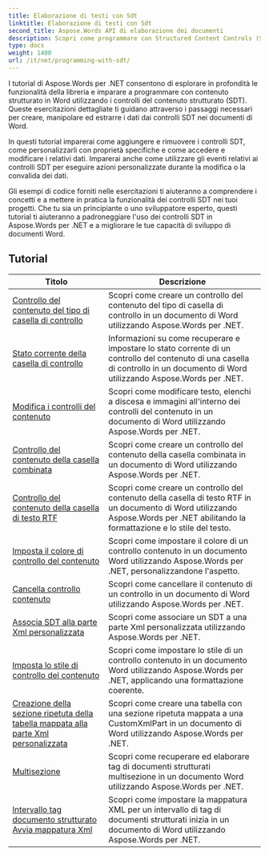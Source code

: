 ```yaml
---
title: Elaborazione di testi con Sdt
linktitle: Elaborazione di testi con Sdt
second_title: Aspose.Words API di elaborazione dei documenti
description: Scopri come programmare con Structured Content Controls (SDT) in Aspose.Words per .NET. Segui le esercitazioni dettagliate e il codice di esempio in C# per manipolare e personalizzare i controlli del contenuto strutturato nei tuoi documenti Word.
type: docs
weight: 1400
url: /it/net/programming-with-sdt/
---
```

I tutorial di Aspose.Words per .NET consentono di esplorare in profondità le funzionalità della libreria e imparare a programmare con contenuto strutturato in Word utilizzando i controlli del contenuto strutturato (SDT). Queste esercitazioni dettagliate ti guidano attraverso i passaggi necessari per creare, manipolare ed estrarre i dati dai controlli SDT nei documenti di Word.

In questi tutorial imparerai come aggiungere e rimuovere i controlli SDT, come personalizzarli con proprietà specifiche e come accedere e modificare i relativi dati. Imparerai anche come utilizzare gli eventi relativi ai controlli SDT per eseguire azioni personalizzate durante la modifica o la convalida dei dati.

Gli esempi di codice forniti nelle esercitazioni ti aiuteranno a comprendere i concetti e a mettere in pratica la funzionalità dei controlli SDT nei tuoi progetti. Che tu sia un principiante o uno sviluppatore esperto, questi tutorial ti aiuteranno a padroneggiare l'uso dei controlli SDT in Aspose.Words per .NET e a migliorare le tue capacità di sviluppo di documenti Word.

 ## Tutorial
| Titolo | Descrizione |
| --- | --- |
| [Controllo del contenuto del tipo di casella di controllo](./check-box-type-content-control/) | Scopri come creare un controllo del contenuto del tipo di casella di controllo in un documento di Word utilizzando Aspose.Words per .NET. |
| [Stato corrente della casella di controllo](./current-state-of-check-box/) | Informazioni su come recuperare e impostare lo stato corrente di un controllo del contenuto di una casella di controllo in un documento di Word utilizzando Aspose.Words per .NET. |
| [Modifica i controlli del contenuto](./modify-content-controls/) | Scopri come modificare testo, elenchi a discesa e immagini all'interno dei controlli del contenuto in un documento di Word utilizzando Aspose.Words per .NET. |
| [Controllo del contenuto della casella combinata](./combo-box-content-control/) | Scopri come creare un controllo del contenuto della casella combinata in un documento di Word utilizzando Aspose.Words per .NET. |
| [Controllo del contenuto della casella di testo RTF](./rich-text-box-content-control/) | Scopri come creare un controllo del contenuto della casella di testo RTF in un documento di Word utilizzando Aspose.Words per .NET abilitando la formattazione e lo stile del testo. |
| [Imposta il colore di controllo del contenuto](./set-content-control-color/) | Scopri come impostare il colore di un controllo contenuto in un documento Word utilizzando Aspose.Words per .NET, personalizzandone l'aspetto. |
| [Cancella controllo contenuto](./clear-contents-control/) | Scopri come cancellare il contenuto di un controllo in un documento di Word utilizzando Aspose.Words per .NET. |
| [Associa SDT alla parte Xml personalizzata](./bind-sdt-to-custom-xml-part/) | Scopri come associare un SDT a una parte Xml personalizzata utilizzando Aspose.Words per .NET. |
| [Imposta lo stile di controllo del contenuto](./set-content-control-style/) | Scopri come impostare lo stile di un controllo contenuto in un documento Word utilizzando Aspose.Words per .NET, applicando una formattazione coerente. |
| [Creazione della sezione ripetuta della tabella mappata alla parte Xml personalizzata](./creating-table-repeating-section-mapped-to-custom-xml-part/) | Scopri come creare una tabella con una sezione ripetuta mappata a una CustomXmlPart in un documento di Word utilizzando Aspose.Words per .NET. |
| [Multisezione](./multi-section/) | Scopri come recuperare ed elaborare tag di documenti strutturati multisezione in un documento Word utilizzando Aspose.Words per .NET. |
| [Intervallo tag documento strutturato Avvia mappatura Xml](./structured-document-tag-range-start-xml-mapping/) | Scopri come impostare la mappatura XML per un intervallo di tag di documenti strutturati inizia in un documento di Word utilizzando Aspose.Words per .NET. |